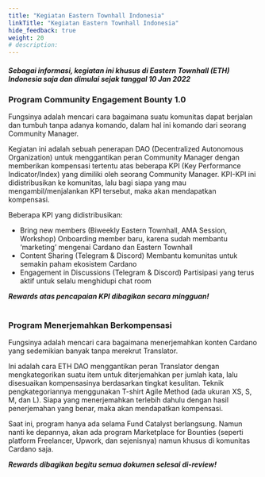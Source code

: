 ```yaml
---
title: "Kegiatan Eastern Townhall Indonesia"
linkTitle: "Kegiatan Eastern Townhall Indonesia"
hide_feedback: true
weight: 20
# description:
---
```


#### *Sebagai informasi, kegiatan ini khusus di Eastern Townhall (ETH) Indonesia saja dan dimulai sejak tanggal 10 Jan 2022*

### **Program Community Engagement Bounty 1.0**

Fungsinya adalah mencari cara bagaimana suatu komunitas dapat berjalan dan tumbuh tanpa adanya komando, dalam hal ini komando dari seorang Community Manager.

Kegiatan ini adalah sebuah penerapan DAO (Decentralized Autonomous Organization) untuk menggantikan peran Community Manager dengan memberikan kompensasi tertentu atas beberapa KPI (Key Performance Indicator/Index) yang dimiliki oleh seorang Community Manager. KPI-KPI ini didistribusikan ke komunitas, lalu bagi siapa yang mau mengambil/menjalankan KPI tersebut, maka akan mendapatkan kompensasi.

Beberapa KPI yang didistribusikan:
* Bring new members (Biweekly Eastern Townhall, AMA Session, Workshop)
Onboarding member baru, karena sudah membantu ‘marketing’ mengenai Cardano dan Eastern Townhall
* Content Sharing (Telegram & Discord)
Membantu komunitas untuk semakin paham ekosistem Cardano
* Engagement in Discussions (Telegram & Discord)
Partisipasi yang terus aktif untuk selalu menghidupi chat room

***Rewards atas pencapaian KPI dibagikan secara mingguan!***
<br></br>

### **Program Menerjemahkan Berkompensasi**

Fungsinya adalah mencari cara bagaimana menerjemahkan konten Cardano yang sedemikian banyak tanpa merekrut Translator.

Ini adalah cara ETH DAO menggantikan peran Translator dengan mengkategorikan suatu item untuk diterjemahkan per jumlah kata, lalu disesuaikan kompensasinya berdasarkan tingkat kesulitan. Teknik pengkategoriannya menggunakan T-shirt Agile Method (ada ukuran XS, S, M, dan L). Siapa yang menerjemahkan terlebih dahulu dengan hasil penerjemahan yang benar, maka akan mendapatkan kompensasi.

Saat ini, program hanya ada selama Fund Catalyst berlangsung. Namun nanti ke depannya, akan ada program Marketplace for Bounties (seperti platform Freelancer, Upwork, dan sejenisnya) namun khusus di komunitas Cardano saja.

***Rewards dibagikan begitu semua dokumen selesai di-review!***